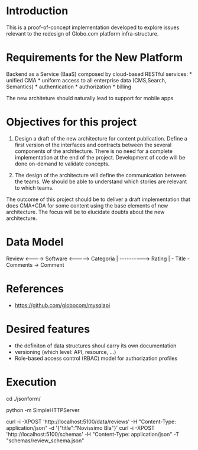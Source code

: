 Introduction
============

This is a proof-of-concept implementation developed to explore issues relevant
to the redesign of Globo.com platform infra-structure.


Requirements for the New Platform
=================================

  Backend as a Service (BaaS) composed by cloud-based RESTful services: 
    * unified CMA 
    * uniform access to all enterprise data (CMS,Search, Semantics)
    * authentication 
    * authorization
    * billing
    
  The new architeture should naturally lead to support for mobile apps


Objectives for this project
===========================

 1) Design a draft of the new architecture for content publication.
    Define a first version of the interfaces and contracts between the
    several components of the architecture.
    There is no need for a complete implementation at the end of the project.
    Development of code will be done on-demand to validate concepts.
 
 2) The design of the architecture will define the communication between the teams.
    We should be able to understand which stories are relevant to which teams. 

  The outcome of this project should be to deliver a draft implementation that
  does CMA+CDA for some content using the base elements of new architecture.
  The focus will be to elucidate doubts about the new architecture.

Data Model
==========

  Review <----> Software <-----> Categoria
     |                 \----------> Rating
     |
     \- Title
      \- Comments -> Comment


References
==========

 * https://github.com/globocom/mysqlapi

Desired features
================

  * the definiton of data structures shoul carry its own documentation
  * versioning (which level: API, resource, ...)
  * Role-based access control (RBAC) model for authorization profiles 

    
Execution
=========

cd ./jsonform/

python -m SimpleHTTPServer

curl -i -XPOST 'http://localhost:5100/data/reviews' -H "Content-Type: application/json"  -d '{"title":"Novissimo Bla"}'
curl -i -XPOST 'http://localhost:5100/schemas' -H "Content-Type: application/json"  -T "schemas/review_schema.json"

